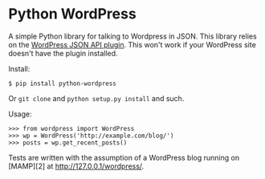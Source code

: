 Python WordPress
==================

A simple Python library for talking to Wordpress in JSON. This library relies on the [WordPress JSON API plugin][1]. This won't work if your WordPress site doesn't have the plugin installed.

  [1]: http://wordpress.org/extend/plugins/json-api/ "WordPress JSON API"

Install:

    $ pip install python-wordpress

Or `git clone` and `python setup.py install` and such.

Usage:

    >>> from wordpress import WordPress
    >>> wp = WordPress('http://example.com/blog/')
    >>> posts = wp.get_recent_posts()

Tests are written with the assumption of a WordPress blog running on [MAMP][2] at http://127.0.0.1/wordpress/.